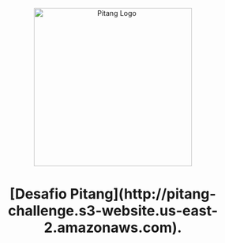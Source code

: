 
<p align="center">
  <img src="https://jobs.solides.com/assets/img/logos_empresas/logo__pitang.png" width="320" alt="Pitang Logo" />
</p>

<h1 align="center">
    [Desafio Pitang](http://pitang-challenge.s3-website.us-east-2.amazonaws.com).
</h1>
